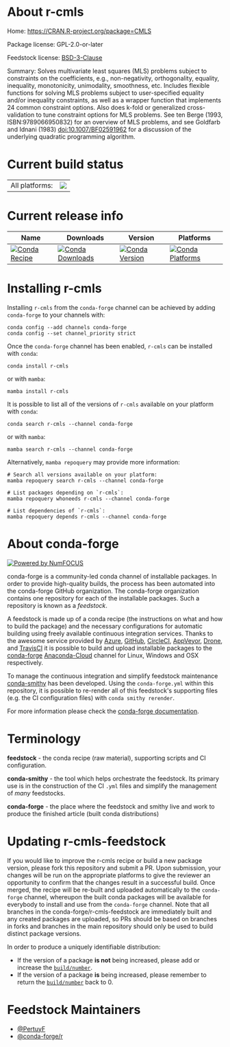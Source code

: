 About r-cmls
============

Home: https://CRAN.R-project.org/package=CMLS

Package license: GPL-2.0-or-later

Feedstock license: [BSD-3-Clause](https://github.com/conda-forge/r-cmls-feedstock/blob/main/LICENSE.txt)

Summary: Solves multivariate least squares (MLS) problems subject to constraints on the coefficients, e.g., non-negativity, orthogonality, equality, inequality, monotonicity, unimodality, smoothness, etc. Includes flexible functions for solving MLS problems subject to user-specified equality and/or inequality constraints, as well as a wrapper function that implements 24 common constraint options. Also does k-fold or generalized cross-validation to tune constraint options for MLS problems. See ten Berge (1993, ISBN:9789066950832) for an overview of MLS problems, and see Goldfarb and Idnani (1983) <doi:10.1007/BF02591962> for a discussion of the underlying quadratic programming algorithm.

Current build status
====================


<table><tr><td>All platforms:</td>
    <td>
      <a href="https://dev.azure.com/conda-forge/feedstock-builds/_build/latest?definitionId=4193&branchName=main">
        <img src="https://dev.azure.com/conda-forge/feedstock-builds/_apis/build/status/r-cmls-feedstock?branchName=main">
      </a>
    </td>
  </tr>
</table>

Current release info
====================

| Name | Downloads | Version | Platforms |
| --- | --- | --- | --- |
| [![Conda Recipe](https://img.shields.io/badge/recipe-r--cmls-green.svg)](https://anaconda.org/conda-forge/r-cmls) | [![Conda Downloads](https://img.shields.io/conda/dn/conda-forge/r-cmls.svg)](https://anaconda.org/conda-forge/r-cmls) | [![Conda Version](https://img.shields.io/conda/vn/conda-forge/r-cmls.svg)](https://anaconda.org/conda-forge/r-cmls) | [![Conda Platforms](https://img.shields.io/conda/pn/conda-forge/r-cmls.svg)](https://anaconda.org/conda-forge/r-cmls) |

Installing r-cmls
=================

Installing `r-cmls` from the `conda-forge` channel can be achieved by adding `conda-forge` to your channels with:

```
conda config --add channels conda-forge
conda config --set channel_priority strict
```

Once the `conda-forge` channel has been enabled, `r-cmls` can be installed with `conda`:

```
conda install r-cmls
```

or with `mamba`:

```
mamba install r-cmls
```

It is possible to list all of the versions of `r-cmls` available on your platform with `conda`:

```
conda search r-cmls --channel conda-forge
```

or with `mamba`:

```
mamba search r-cmls --channel conda-forge
```

Alternatively, `mamba repoquery` may provide more information:

```
# Search all versions available on your platform:
mamba repoquery search r-cmls --channel conda-forge

# List packages depending on `r-cmls`:
mamba repoquery whoneeds r-cmls --channel conda-forge

# List dependencies of `r-cmls`:
mamba repoquery depends r-cmls --channel conda-forge
```


About conda-forge
=================

[![Powered by
NumFOCUS](https://img.shields.io/badge/powered%20by-NumFOCUS-orange.svg?style=flat&colorA=E1523D&colorB=007D8A)](https://numfocus.org)

conda-forge is a community-led conda channel of installable packages.
In order to provide high-quality builds, the process has been automated into the
conda-forge GitHub organization. The conda-forge organization contains one repository
for each of the installable packages. Such a repository is known as a *feedstock*.

A feedstock is made up of a conda recipe (the instructions on what and how to build
the package) and the necessary configurations for automatic building using freely
available continuous integration services. Thanks to the awesome service provided by
[Azure](https://azure.microsoft.com/en-us/services/devops/), [GitHub](https://github.com/),
[CircleCI](https://circleci.com/), [AppVeyor](https://www.appveyor.com/),
[Drone](https://cloud.drone.io/welcome), and [TravisCI](https://travis-ci.com/)
it is possible to build and upload installable packages to the
[conda-forge](https://anaconda.org/conda-forge) [Anaconda-Cloud](https://anaconda.org/)
channel for Linux, Windows and OSX respectively.

To manage the continuous integration and simplify feedstock maintenance
[conda-smithy](https://github.com/conda-forge/conda-smithy) has been developed.
Using the ``conda-forge.yml`` within this repository, it is possible to re-render all of
this feedstock's supporting files (e.g. the CI configuration files) with ``conda smithy rerender``.

For more information please check the [conda-forge documentation](https://conda-forge.org/docs/).

Terminology
===========

**feedstock** - the conda recipe (raw material), supporting scripts and CI configuration.

**conda-smithy** - the tool which helps orchestrate the feedstock.
                   Its primary use is in the construction of the CI ``.yml`` files
                   and simplify the management of *many* feedstocks.

**conda-forge** - the place where the feedstock and smithy live and work to
                  produce the finished article (built conda distributions)


Updating r-cmls-feedstock
=========================

If you would like to improve the r-cmls recipe or build a new
package version, please fork this repository and submit a PR. Upon submission,
your changes will be run on the appropriate platforms to give the reviewer an
opportunity to confirm that the changes result in a successful build. Once
merged, the recipe will be re-built and uploaded automatically to the
`conda-forge` channel, whereupon the built conda packages will be available for
everybody to install and use from the `conda-forge` channel.
Note that all branches in the conda-forge/r-cmls-feedstock are
immediately built and any created packages are uploaded, so PRs should be based
on branches in forks and branches in the main repository should only be used to
build distinct package versions.

In order to produce a uniquely identifiable distribution:
 * If the version of a package **is not** being increased, please add or increase
   the [``build/number``](https://docs.conda.io/projects/conda-build/en/latest/resources/define-metadata.html#build-number-and-string).
 * If the version of a package **is** being increased, please remember to return
   the [``build/number``](https://docs.conda.io/projects/conda-build/en/latest/resources/define-metadata.html#build-number-and-string)
   back to 0.

Feedstock Maintainers
=====================

* [@PertuyF](https://github.com/PertuyF/)
* [@conda-forge/r](https://github.com/conda-forge/r/)

